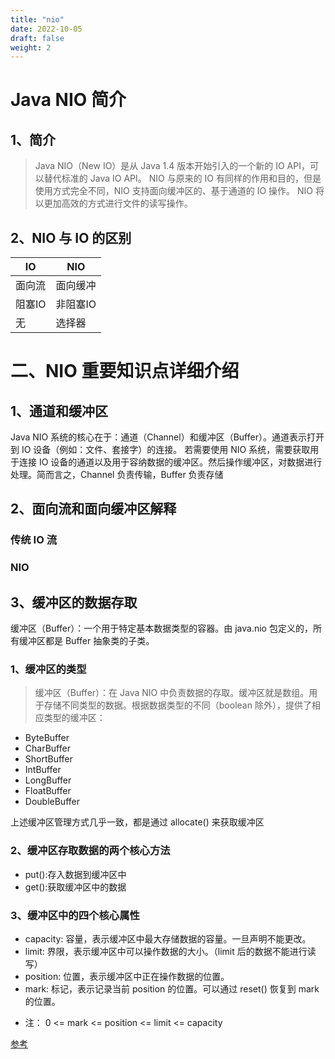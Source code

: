 ```yaml
---
title: "nio"
date: 2022-10-05
draft: false
weight: 2
---
```



# Java NIO 简介


## 1、简介

> Java NIO（New IO）是从 Java 1.4 版本开始引入的一个新的 IO API，可以替代标准的 Java IO API。
NIO 与原来的 IO 有同样的作用和目的，但是使用方式完全不同，NIO 支持面向缓冲区的、基于通道的 IO 操作。
NIO 将以更加高效的方式进行文件的读写操作。



## 2、NIO 与 IO 的区别

| IO | NIO |
| --- | --- |
| 面向流 | 面向缓冲 |
| 阻塞IO | 非阻塞IO |
| 无 | 选择器 |

# 二、NIO 重要知识点详细介绍


## 1、通道和缓冲区

Java NIO 系统的核心在于：通道（Channel）和缓冲区（Buffer）。通道表示打开到 IO 设备（例如：文件、套接字）的连接。
若需要使用 NIO 系统，需要获取用于连接 IO 设备的通道以及用于容纳数据的缓冲区。然后操作缓冲区，对数据进行处理。简而言之，Channel 负责传输，Buffer 负责存储



## 2、面向流和面向缓冲区解释

### 传统 IO 流

### NIO

## 3、缓冲区的数据存取

缓冲区（Buffer）：一个用于特定基本数据类型的容器。由 java.nio 包定义的，所有缓冲区都是 Buffer 抽象类的子类。


### 1、缓冲区的类型

> 缓冲区（Buffer）：在 Java NIO 中负责数据的存取。缓冲区就是数组。用于存储不同类型的数据。根据数据类型的不同（boolean 除外），提供了相应类型的缓冲区：

+ ByteBuffer
+ CharBuffer
+ ShortBuffer
+ IntBuffer
+ LongBuffer
+ FloatBuffer
+ DoubleBuffer

上述缓冲区管理方式几乎一致，都是通过 allocate() 来获取缓冲区


### 2、缓冲区存取数据的两个核心方法

* put():存入数据到缓冲区中
* get():获取缓冲区中的数据

### 3、缓冲区中的四个核心属性

* capacity: 容量，表示缓冲区中最大存储数据的容量。一旦声明不能更改。
* limit: 界限，表示缓冲区中可以操作数据的大小。（limit 后的数据不能进行读写）
* position: 位置，表示缓冲区中正在操作数据的位置。
* mark: 标记，表示记录当前 position 的位置。可以通过 reset() 恢复到 mark 的位置。

+ 注： 0 <= mark <= position <= limit <= capacity










[参考](https://zhuanlan.zhihu.com/p/369062109)